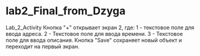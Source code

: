 # lab2_Final_from_Dzyga
Lab_2_Activity
Кнопка "+" открывает экран 2, где:
1 - текстовое поле для ввода адреса.
2 - Текстовое поле для ввода времени.
3 - Текстовое поле для ввода описания.
Кнопка "Save" сохраняет новый объект и переходит на первый экран.
